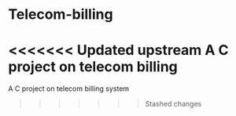 # Telecom-billing
<<<<<<< Updated upstream
A C project on telecom billing 
=======
A C project on telecom billing system


>>>>>>> Stashed changes
